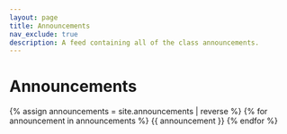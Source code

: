```yaml
---
layout: page
title: Announcements
nav_exclude: true
description: A feed containing all of the class announcements.
---
```


# Announcements

<!--Announcements are stored in the `_announcements` directory and rendered according to the layout file, `_layouts/announcement.html`. -->

{% assign announcements = site.announcements | reverse %}
{% for announcement in announcements %}
{{ announcement }}
{% endfor %}
